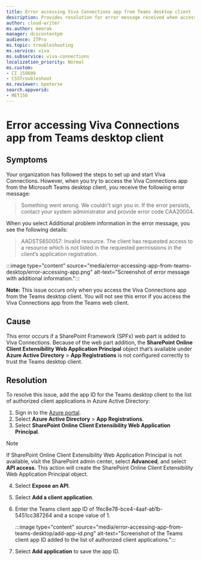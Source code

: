 ```yaml
---
title: Error accessing Viva Connections app from Teams desktop client
description: Provides resolution for error message received when accessing the Viva Connections app from the Teams desktop client.
author: cloud-writer
ms.author: meerak
manager: dcscontentpm
audience: ITPro 
ms.topic: troubleshooting 
ms.service: viva
ms.subservice: viva-connections
localization_priority: Normal
ms.custom: 
- CI 159609
- CSSTroubleshoot
ms.reviewer: bpeterse
search.appverid: 
- MET150
---
```


# Error accessing Viva Connections app from Teams desktop client

## Symptoms

Your organization has followed the steps to set up and start Viva Connections. However, when you try to access the Viva Connections app from the Microsoft Teams desktop client, you receive the following error message:

> Something went wrong. We couldn’t sign you in. If the error persists, contact your system administrator and provide error code CAA20004.

When you select Additional problem information in the error message, you see the following details:

> AADSTS650057: Invalid resource. The client has requested access to a resource which is not listed in the requested permissions in the client’s application registration.

:::image type="content" source="media/error-accessing-app-from-teams-desktop/error-accessing-app.png" alt-text="Screenshot of error message with additional information.":::

**Note:** This issue occurs only when you access the Viva Connections app from the Teams desktop client. You will not see this error if you access the Viva Connections app from the Teams web client.

## Cause

This error occurs if a SharePoint Framework (SPFx) web part is added to Viva Connections. Because of the web part addition, the **SharePoint Online Client Extensibility Web Application Principal** object that’s available under **Azure Active Directory** > **App Registrations** is not configured correctly to trust the Teams desktop client.

## Resolution

To resolve this issue, add the app ID for the Teams desktop client to the list of authorized client applications in Azure Active Directory:

1. Sign in to the [Azure portal](https://portal.azure.com/).
2. Select **Azure Active Directory** > **App Registrations**.
3. Select **SharePoint Online Client Extensibility Web Application Principal**.

> [!NOTE]
> If SharePoint Online Client Extensibility Web Application Principal is not available, visit the SharePoint admin center, select **Advanced**, and select **API access**. This action will create the SharePoint Online Client Extensibility Web Application Principal object. 

4. Select **Expose an API**.
5. Select **Add a client application**.
6. Enter the Teams client app ID of 1fec8e78-bce4-4aaf-ab1b-5451cc387264 and a scope value of 1.

    :::image type="content" source="media/error-accessing-app-from-teams-desktop/add-app-id.png" alt-text="Screenshot of the Teams client app ID added to the list of authorized client applications.":::

1. Select **Add application** to save the app ID.
